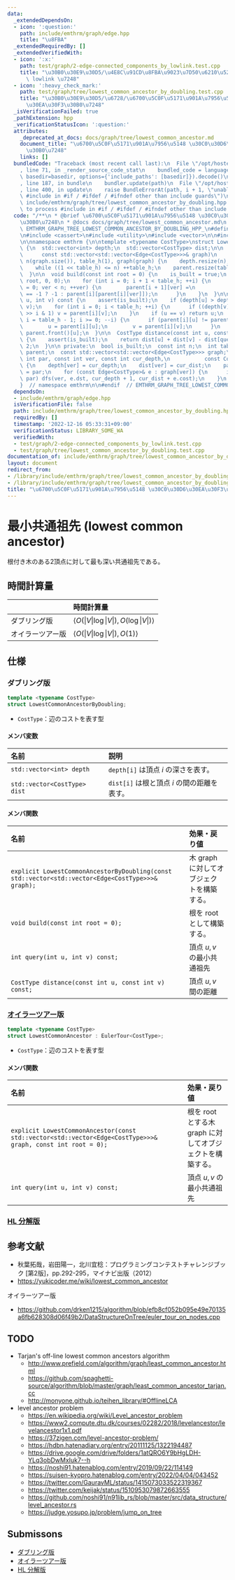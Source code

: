 ```yaml
---
data:
  _extendedDependsOn:
  - icon: ':question:'
    path: include/emthrm/graph/edge.hpp
    title: "\u8FBA"
  _extendedRequiredBy: []
  _extendedVerifiedWith:
  - icon: ':x:'
    path: test/graph/2-edge-connected_components_by_lowlink.test.cpp
    title: "\u30B0\u30E9\u30D5/\u4E8C\u91CD\u8FBA\u9023\u7D50\u6210\u5206\u5206\u89E3\
      \ lowlink \u7248"
  - icon: ':heavy_check_mark:'
    path: test/graph/tree/lowest_common_ancestor_by_doubling.test.cpp
    title: "\u30B0\u30E9\u30D5/\u6728/\u6700\u5C0F\u5171\u901A\u7956\u5148 \u30C0\u30D6\
      \u30EA\u30F3\u30B0\u7248"
  _isVerificationFailed: true
  _pathExtension: hpp
  _verificationStatusIcon: ':question:'
  attributes:
    _deprecated_at_docs: docs/graph/tree/lowest_common_ancestor.md
    document_title: "\u6700\u5C0F\u5171\u901A\u7956\u5148 \u30C0\u30D6\u30EA\u30F3\
      \u30B0\u7248"
    links: []
  bundledCode: "Traceback (most recent call last):\n  File \"/opt/hostedtoolcache/Python/3.9.16/x64/lib/python3.9/site-packages/onlinejudge_verify/documentation/build.py\"\
    , line 71, in _render_source_code_stat\n    bundled_code = language.bundle(stat.path,\
    \ basedir=basedir, options={'include_paths': [basedir]}).decode()\n  File \"/opt/hostedtoolcache/Python/3.9.16/x64/lib/python3.9/site-packages/onlinejudge_verify/languages/cplusplus.py\"\
    , line 187, in bundle\n    bundler.update(path)\n  File \"/opt/hostedtoolcache/Python/3.9.16/x64/lib/python3.9/site-packages/onlinejudge_verify/languages/cplusplus_bundle.py\"\
    , line 400, in update\n    raise BundleErrorAt(path, i + 1, \"unable to process\
    \ #include in #if / #ifdef / #ifndef other than include guards\")\nonlinejudge_verify.languages.cplusplus_bundle.BundleErrorAt:\
    \ include/emthrm/graph/tree/lowest_common_ancestor_by_doubling.hpp: line 13: unable\
    \ to process #include in #if / #ifdef / #ifndef other than include guards\n"
  code: "/**\n * @brief \u6700\u5C0F\u5171\u901A\u7956\u5148 \u30C0\u30D6\u30EA\u30F3\
    \u30B0\u7248\n * @docs docs/graph/tree/lowest_common_ancestor.md\n */\n\n#ifndef\
    \ EMTHRM_GRAPH_TREE_LOWEST_COMMON_ANCESTOR_BY_DOUBLING_HPP_\n#define EMTHRM_GRAPH_TREE_LOWEST_COMMON_ANCESTOR_BY_DOUBLING_HPP_\n\
    \n#include <cassert>\n#include <utility>\n#include <vector>\n\n#include \"emthrm/graph/edge.hpp\"\
    \n\nnamespace emthrm {\n\ntemplate <typename CostType>\nstruct LowestCommonAncestorByDoubling\
    \ {\n  std::vector<int> depth;\n  std::vector<CostType> dist;\n\n  explicit LowestCommonAncestorByDoubling(\n\
    \      const std::vector<std::vector<Edge<CostType>>>& graph)\n      : is_built(false),\
    \ n(graph.size()), table_h(1), graph(graph) {\n    depth.resize(n);\n    dist.resize(n);\n\
    \    while ((1 << table_h) <= n) ++table_h;\n    parent.resize(table_h, std::vector<int>(n));\n\
    \  }\n\n  void build(const int root = 0) {\n    is_built = true;\n    dfs(-1,\
    \ root, 0, 0);\n    for (int i = 0; i + 1 < table_h; ++i) {\n      for (int ver\
    \ = 0; ver < n; ++ver) {\n        parent[i + 1][ver] =\n            (parent[i][ver]\
    \ == -1 ? -1 : parent[i][parent[i][ver]]);\n      }\n    }\n  }\n\n  int query(int\
    \ u, int v) const {\n    assert(is_built);\n    if (depth[u] > depth[v]) std::swap(u,\
    \ v);\n    for (int i = 0; i < table_h; ++i) {\n      if ((depth[v] - depth[u])\
    \ >> i & 1) v = parent[i][v];\n    }\n    if (u == v) return u;\n    for (int\
    \ i = table_h - 1; i >= 0; --i) {\n      if (parent[i][u] != parent[i][v]) {\n\
    \        u = parent[i][u];\n        v = parent[i][v];\n      }\n    }\n    return\
    \ parent.front()[u];\n  }\n\n  CostType distance(const int u, const int v) const\
    \ {\n    assert(is_built);\n    return dist[u] + dist[v] - dist[query(u, v)] *\
    \ 2;\n  }\n\n private:\n  bool is_built;\n  const int n;\n  int table_h;\n  std::vector<std::vector<int>>\
    \ parent;\n  const std::vector<std::vector<Edge<CostType>>> graph;\n\n  void dfs(const\
    \ int par, const int ver, const int cur_depth,\n           const CostType cur_dist)\
    \ {\n    depth[ver] = cur_depth;\n    dist[ver] = cur_dist;\n    parent.front()[ver]\
    \ = par;\n    for (const Edge<CostType>& e : graph[ver]) {\n      if (e.dst !=\
    \ par) dfs(ver, e.dst, cur_depth + 1, cur_dist + e.cost);\n    }\n  }\n};\n\n\
    }  // namespace emthrm\n\n#endif  // EMTHRM_GRAPH_TREE_LOWEST_COMMON_ANCESTOR_BY_DOUBLING_HPP_\n"
  dependsOn:
  - include/emthrm/graph/edge.hpp
  isVerificationFile: false
  path: include/emthrm/graph/tree/lowest_common_ancestor_by_doubling.hpp
  requiredBy: []
  timestamp: '2022-12-16 05:33:31+09:00'
  verificationStatus: LIBRARY_SOME_WA
  verifiedWith:
  - test/graph/2-edge-connected_components_by_lowlink.test.cpp
  - test/graph/tree/lowest_common_ancestor_by_doubling.test.cpp
documentation_of: include/emthrm/graph/tree/lowest_common_ancestor_by_doubling.hpp
layout: document
redirect_from:
- /library/include/emthrm/graph/tree/lowest_common_ancestor_by_doubling.hpp
- /library/include/emthrm/graph/tree/lowest_common_ancestor_by_doubling.hpp.html
title: "\u6700\u5C0F\u5171\u901A\u7956\u5148 \u30C0\u30D6\u30EA\u30F3\u30B0\u7248"
---
```

# 最小共通祖先 (lowest common ancestor)

根付き木のある2頂点に対して最も深い共通祖先である。


## 時間計算量

||時間計算量|
|:--|:--|
|ダブリング版|$\langle O(\lvert V \rvert \log{\lvert V \rvert}), O(\log{\lvert V \rvert}) \rangle$|
|オイラーツアー版|$\langle O(\lvert V \rvert \log{\lvert V \rvert}), O(1) \rangle$|


## 仕様

### ダブリング版

```cpp
template <typename CostType>
struct LowestCommonAncestorByDoubling;
```

- `CostType`：辺のコストを表す型

#### メンバ変数

|名前|説明|
|:--|:--|
|`std::vector<int> depth`|`depth[i]` は頂点 $i$ の深さを表す。|
|`std::vector<CostType> dist`|`dist[i]` は根と頂点 $i$ の間の距離を表す。|

#### メンバ関数

|名前|効果・戻り値|
|:--|:--|
|`explicit LowestCommonAncestorByDoubling(const std::vector<std::vector<Edge<CostType>>>& graph);`|木 $\mathrm{graph}$ に対してオブジェクトを構築する。|
|`void build(const int root = 0);`|根を $\mathrm{root}$ として構築する。|
|`int query(int u, int v) const;`|頂点 $u, v$ の最小共通祖先|
|`CostType distance(const int u, const int v) const;`|頂点 $u, v$ 間の距離|


### [オイラーツアー](euler_tour.md)版

```cpp
template <typename CostType>
struct LowestCommonAncestor : EulerTour<CostType>;
```

- `CostType`：辺のコストを表す型

#### メンバ関数

|名前|効果・戻り値|
|:--|:--|
|`explicit LowestCommonAncestor(const std::vector<std::vector<Edge<CostType>>>& graph, const int root = 0);`|根を $\mathrm{root}$ とする木 $\mathrm{graph}$ に対してオブジェクトを構築する。|
|`int query(int u, int v) const;`|頂点 $u, v$ の最小共通祖先|


### [HL 分解版](heavy-light_decomposition.md)


## 参考文献

- 秋葉拓哉，岩田陽一，北川宜稔：プログラミングコンテストチャレンジブック \[第2版\]，pp.292-295，マイナビ出版（2012）
- https://yukicoder.me/wiki/lowest_common_ancestor

オイラーツアー版
- https://github.com/drken1215/algorithm/blob/efb8cf052b095e49e70135a6fb628308d06f49b2/DataStructureOnTree/euler_tour_on_nodes.cpp


## TODO

- Tarjan's off-line lowest common ancestors algorithm
  - http://www.prefield.com/algorithm/graph/least_common_ancestor.html
  - https://github.com/spaghetti-source/algorithm/blob/master/graph/least_common_ancestor_tarjan.cc
  - http://monyone.github.io/teihen_library/#OfflineLCA
- level ancestor problem
  - https://en.wikipedia.org/wiki/Level_ancestor_problem
  - https://www2.compute.dtu.dk/courses/02282/2018/levelancestor/levelancestor1x1.pdf
  - https://37zigen.com/level-ancestor-problem/
  - https://hdbn.hatenadiary.org/entry/20111125/1322194487
  - https://drive.google.com/drive/folders/1atQRO6Y9bHgLDH-YLq3obDwMxIuk7--h
  - https://noshi91.hatenablog.com/entry/2019/09/22/114149
  - https://suisen-kyopro.hatenablog.com/entry/2022/04/04/043452
  - https://twitter.com/GauravML/status/1415073033522319367
  - https://twitter.com/keijak/status/1510953079872663555
  - https://github.com/noshi91/n91lib_rs/blob/master/src/data_structure/level_ancestor.rs
  - https://judge.yosupo.jp/problem/jump_on_tree


## Submissons

- [ダブリング版](https://onlinejudge.u-aizu.ac.jp/solutions/problem/GRL_5_C/review/4084783/emthrm/C++14)
- [オイラーツアー版](https://onlinejudge.u-aizu.ac.jp/solutions/problem/2667/review/4084875/emthrm/C++14)
- [HL 分解版](https://onlinejudge.u-aizu.ac.jp/solutions/problem/GRL_5_C/review/4093404/emthrm/C++14)
